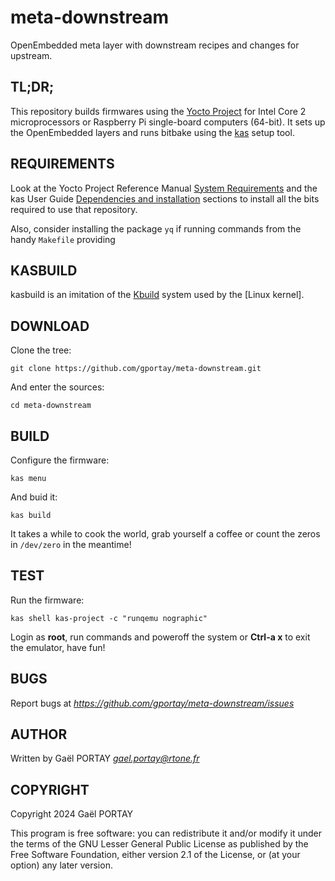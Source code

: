 # meta-downstream

OpenEmbedded meta layer with downstream recipes and changes for upstream.

## TL;DR;

This repository builds firmwares using the [Yocto Project] for Intel Core 2
microprocessors or Raspberry Pi single-board computers (64-bit). It sets up the
OpenEmbedded layers and runs bitbake using the [kas] setup tool.

## REQUIREMENTS

Look at the Yocto Project Reference Manual [System Requirements] and the kas
User Guide [Dependencies and installation] sections to install all the bits
required to use that repository.

Also, consider installing the package `yq` if running commands from the handy
`Makefile` providing 

## KASBUILD

kasbuild is an imitation of the [Kbuild] system used by the [Linux kernel].

## DOWNLOAD

Clone the tree:

	git clone https://github.com/gportay/meta-downstream.git

And enter the sources:

	cd meta-downstream

## BUILD

Configure the firmware:

	kas menu

And buid it:

	kas build

It takes a while to cook the world, grab yourself a coffee or count the zeros
in `/dev/zero` in the meantime!

## TEST

Run the firmware:

	kas shell kas-project -c "runqemu nographic"

Login as **root**, run commands and poweroff the system or **Ctrl-a x** to exit
the emulator, have fun!

## BUGS

Report bugs at *https://github.com/gportay/meta-downstream/issues*

## AUTHOR

Written by Gaël PORTAY *gael.portay@rtone.fr*

## COPYRIGHT

Copyright 2024 Gaël PORTAY

This program is free software: you can redistribute it and/or modify it under
the terms of the GNU Lesser General Public License as published by the Free
Software Foundation, either version 2.1 of the License, or (at your option) any
later version.

[Dependencies and installation]: https://kas.readthedocs.io/en/next/userguide/getting-started.html#dependencies-installation
[System Requirements]: https://docs.yoctoproject.org/dev/ref-manual/system-requirements.html
[Yocto Project]: https://docs.yoctoproject.org/brief-yoctoprojectqs/index.html
[kas]: https://kas.readthedocs.io/en/latest/
[kbuild]: https://www.kernel.org/doc/html/latest/kbuild/index.html
